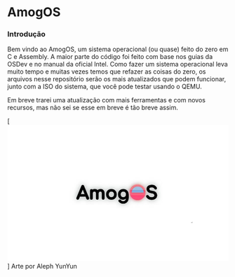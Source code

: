 # AmogOS
### Introdução
Bem vindo ao AmogOS, um sistema operacional (ou quase) feito do zero em C e Assembly. A maior parte do código foi feito com base nos guias da OSDev e no manual da oficial Intel.
Como fazer um sistema operacional leva muito tempo e muitas vezes temos que refazer as coisas do zero, os arquivos nesse repositório serão os mais atualizados que podem funcionar, junto com a ISO do sistema, que você pode testar usando o QEMU.

Em breve trarei uma atualização com mais ferramentas e com novos recursos, mas não sei se esse em breve é tão breve assim. 

[<img src=amogos_logo.jpg>]
Arte por Aleph YunYun
